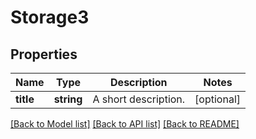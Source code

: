 # Storage3

## Properties
Name | Type | Description | Notes
------------ | ------------- | ------------- | -------------
**title** | **string** | A short description. | [optional] 

[[Back to Model list]](../README.md#documentation-for-models) [[Back to API list]](../README.md#documentation-for-api-endpoints) [[Back to README]](../README.md)


